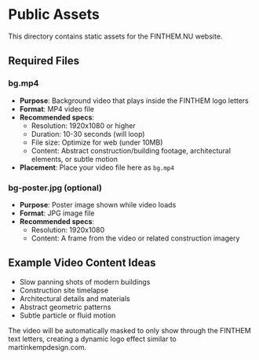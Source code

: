 # Public Assets

This directory contains static assets for the FINTHEM.NU website.

## Required Files

### bg.mp4
- **Purpose**: Background video that plays inside the FINTHEM logo letters
- **Format**: MP4 video file
- **Recommended specs**:
  - Resolution: 1920x1080 or higher
  - Duration: 10-30 seconds (will loop)
  - File size: Optimize for web (under 10MB)
  - Content: Abstract construction/building footage, architectural elements, or subtle motion
- **Placement**: Place your video file here as `bg.mp4`

### bg-poster.jpg (optional)
- **Purpose**: Poster image shown while video loads
- **Format**: JPG image file
- **Recommended specs**:
  - Resolution: 1920x1080
  - Content: A frame from the video or related construction imagery

## Example Video Content Ideas
- Slow panning shots of modern buildings
- Construction site timelapse
- Architectural details and materials
- Abstract geometric patterns
- Subtle particle or fluid motion

The video will be automatically masked to only show through the FINTHEM text letters, creating a dynamic logo effect similar to martinkempdesign.com.

